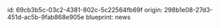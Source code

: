 id: 69cb3b5c-03c2-4381-802c-5c22564fb69f
origin: 298b1e08-27d3-451d-ac5b-9fab868e905e
blueprint: news
